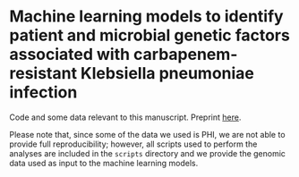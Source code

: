 # Machine learning models to identify patient and microbial genetic factors associated with carbapenem-resistant Klebsiella pneumoniae infection

Code and some data relevant to this manuscript. Preprint [here](https://www.medrxiv.org/content/10.1101/2020.07.06.20147306v3).

Please note that, since some of the data we used is PHI, we are not able to provide full reproducibility; however, all scripts used to perform the analyses are included in the `scripts` directory and we provide the genomic data used as input to the machine learning models. 
